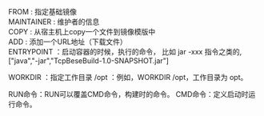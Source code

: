 FROM : 指定基础镜像   
MAINTAINER : 维护者的信息   
COPY : 从宿主机上copy一个文件到镜像模版中   
ADD : 添加一个URL地址（下载文件）   
ENTRYPOINT ：启动容器的时候，执行的命令，
            比如 jar -xxx 指令之类的, ["java","-jar","TcpBeseBuild-1.0-SNAPSHOT.jar"]
            
WORKDIR ：指定工作目录 /opt ：例如，WORKDIR /opt，工作目录为 opt。

RUN命令：RUN可以覆盖CMD命令，构建时的命令。
CMD命令：定义启动时运行命令。

